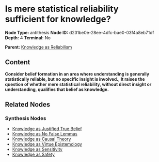 # Is mere statistical reliability sufficient for knowledge?

**Node Type:** antithesis
**Node ID:** d231be0e-28ee-4dfc-bae0-03f4a8eb71df
**Depth:** 4
**Terminal:** No

**Parent:** [Knowledge as Reliabilism](knowledge-as-reliabilism-synthesis-a617ab6c-7277-4d7f-92f9-a331831269d0.md)

## Content

**Consider belief formation in an area where understanding is generally statistically reliable, but no specific insight is involved.**, **It raises the question of whether mere statistical reliability, without direct insight or understanding, qualifies that belief as knowledge.**

## Related Nodes

### Synthesis Nodes

- [Knowledge as Justified True Belief](knowledge-as-justified-true-belief-synthesis-5195689a-472e-41da-9c70-6f1d3236d238.md)
- [Knowledge as No False Lemmas](knowledge-as-no-false-lemmas-synthesis-3ffcee0a-9724-4dbf-841b-cda320f33877.md)
- [Knowledge as Causal Theory](knowledge-as-causal-theory-synthesis-44869abe-b92b-4aff-9b7f-5e652ed50baa.md)
- [Knowledge as Virtue Epistemology](knowledge-as-virtue-epistemology-synthesis-42a04acb-6eff-4f33-8ffc-e4dafd0b5ec5.md)
- [Knowledge as Sensitivity](knowledge-as-sensitivity-synthesis-dbf104b8-7832-42f9-9ab7-a40784082db8.md)
- [Knowledge as Safety](knowledge-as-safety-synthesis-dfc3317b-c1b3-4c91-858f-1a844c3701df.md)
